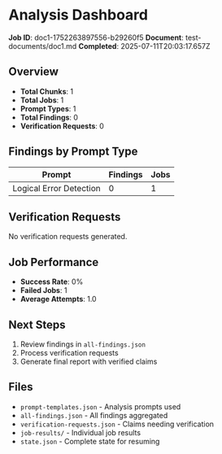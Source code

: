 # Analysis Dashboard

**Job ID**: doc1-1752263897556-b29260f5
**Document**: test-documents/doc1.md
**Completed**: 2025-07-11T20:03:17.657Z

## Overview

- **Total Chunks**: 1
- **Total Jobs**: 1
- **Prompt Types**: 1
- **Total Findings**: 0
- **Verification Requests**: 0

## Findings by Prompt Type

| Prompt | Findings | Jobs |
|--------|----------|------|
| Logical Error Detection | 0 | 1 |

## Verification Requests

No verification requests generated.

## Job Performance

- **Success Rate**: 0%
- **Failed Jobs**: 1
- **Average Attempts**: 1.0

## Next Steps

1. Review findings in `all-findings.json`
2. Process verification requests
3. Generate final report with verified claims

## Files

- `prompt-templates.json` - Analysis prompts used
- `all-findings.json` - All findings aggregated
- `verification-requests.json` - Claims needing verification
- `job-results/` - Individual job results
- `state.json` - Complete state for resuming